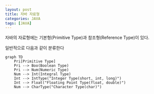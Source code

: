 ```yaml
---
layout: post
title: 자바 자료형
categories: JAVA
tags: [JAVA]
---
```

자바의 자료형에는 기본형(Primitive Type)과 참조형(Reference Type)이 있다.

일반적으로 다음과 같이 분류한다
```mermaid!
graph TD
    Pri[Primitive Type]
    Pri --> Boo(Boolean Type)
    Pri --> Num(Numeric Type)
    Num --> Int(Integral Type)
    Int --> IntType("Integer Type(short, int, long)")
    Int --> Float("Floating Point Type(float, double)")
    Num --> CharType("Character Type(char)")
```